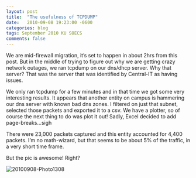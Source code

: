 ```yaml
---
layout: post
title:  "The usefulness of TCPDUMP"
date:   2010-09-08 19:23:00 -0600
categories: blog
tags: September 2010 KU SOECS
comments: false
---
```

We are mid-firewall migration, it’s set to happen in about 2hrs from this post. But in the middle of trying to figure out why we are getting crazy network outages, we ran tcpdump on our dns/dhcp server. Why that server? That was the server that was identified by Central-IT as having issues.

We only ran tcpdump for a few minutes and in that time we got some very interesting results. It appears that another entity on campus is hammering our dns server with known bad dns zones. I filtered on just that subnet, selected those packets and exported it to a csv. We have a plotter, so of course the next thing to do was plot it out! Sadly, Excel decided to add page-breaks…sigh

There were 23,000 packets captured and this entity accounted for 4,400 packets. I’m no math-wizard, but that seems to be about 5% of the traffic, in a very short time frame.

But the pic is awesome! Right?

![20100908-Photo1308](https://prdwebappstorage.blob.core.windows.net/pattontech/images/20100908-Photo1308.jpg)
